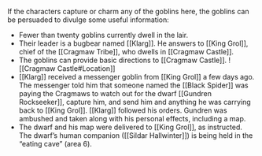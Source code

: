 If the characters capture or charm any of the goblins here, the goblins can be persuaded to divulge some useful information:
- Fewer than twenty goblins currently dwell in the lair.
- Their leader is a bugbear named [[Klarg]]. He answers to [[King Grol]], chief of the [[Cragmaw Tribe]], who dwells in [[Cragmaw Castle]]. 
- The goblins can provide basic directions to [[Cragmaw Castle]]. ![[Cragmaw Castle#Location]]
- [[Klarg]] received a messenger goblin from [[King Grol]] a few days ago. The messenger told him that someone named the [[Black Spider]] was paying the Cragmaws to watch out for the dwarf [[Gundren Rockseeker]], capture him, and send him and anything he was carrying back to [[King Grol]]. [[Klarg]] followed his orders. Gundren was ambushed and taken along with his personal effects, including a map.
- The dwarf and his map were delivered to [[King Grol]], as instructed. The dwarf’s human companion ([[Sildar Hallwinter]]) is being held in the “eating cave” (area 6).